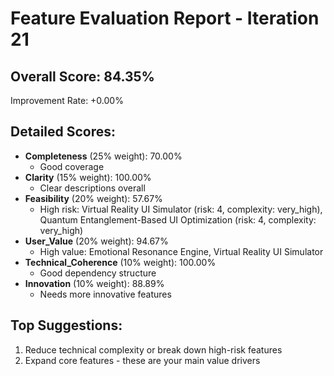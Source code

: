 
# Feature Evaluation Report - Iteration 21

## Overall Score: 84.35%
Improvement Rate: +0.00%

## Detailed Scores:
- **Completeness** (25% weight): 70.00%
  - Good coverage
- **Clarity** (15% weight): 100.00%
  - Clear descriptions overall
- **Feasibility** (20% weight): 57.67%
  - High risk: Virtual Reality UI Simulator (risk: 4, complexity: very_high), Quantum Entanglement-Based UI Optimization (risk: 4, complexity: very_high)
- **User_Value** (20% weight): 94.67%
  - High value: Emotional Resonance Engine, Virtual Reality UI Simulator
- **Technical_Coherence** (10% weight): 100.00%
  - Good dependency structure
- **Innovation** (10% weight): 88.89%
  - Needs more innovative features

## Top Suggestions:
1. Reduce technical complexity or break down high-risk features
2. Expand core features - these are your main value drivers

